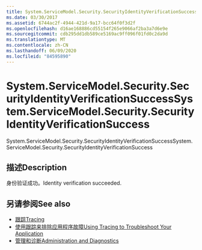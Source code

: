 ```yaml
---
title: System.ServiceModel.Security.SecurityIdentityVerificationSuccess
ms.date: 03/30/2017
ms.assetid: 6744ac2f-4944-421d-9a17-bcc64f0f3d2f
ms.openlocfilehash: d16ae168886cd55154f265e9066af2ba3a7d6e9e
ms.sourcegitcommit: cdb295dd1db589ce5169ac9ff096f01fd0c2da9d
ms.translationtype: MT
ms.contentlocale: zh-CN
ms.lasthandoff: 06/09/2020
ms.locfileid: "84595890"
---
```

# <a name="systemservicemodelsecuritysecurityidentityverificationsuccess"></a><span data-ttu-id="e6ff2-102">System.ServiceModel.Security.SecurityIdentityVerificationSuccess</span><span class="sxs-lookup"><span data-stu-id="e6ff2-102">System.ServiceModel.Security.SecurityIdentityVerificationSuccess</span></span>
<span data-ttu-id="e6ff2-103">System.ServiceModel.Security.SecurityIdentityVerificationSuccess</span><span class="sxs-lookup"><span data-stu-id="e6ff2-103">System.ServiceModel.Security.SecurityIdentityVerificationSuccess</span></span>  
  
## <a name="description"></a><span data-ttu-id="e6ff2-104">描述</span><span class="sxs-lookup"><span data-stu-id="e6ff2-104">Description</span></span>  
 <span data-ttu-id="e6ff2-105">身份验证成功。</span><span class="sxs-lookup"><span data-stu-id="e6ff2-105">Identity verification succeeded.</span></span>  
  
## <a name="see-also"></a><span data-ttu-id="e6ff2-106">另请参阅</span><span class="sxs-lookup"><span data-stu-id="e6ff2-106">See also</span></span>

- [<span data-ttu-id="e6ff2-107">跟踪</span><span class="sxs-lookup"><span data-stu-id="e6ff2-107">Tracing</span></span>](index.md)
- [<span data-ttu-id="e6ff2-108">使用跟踪来排除应用程序故障</span><span class="sxs-lookup"><span data-stu-id="e6ff2-108">Using Tracing to Troubleshoot Your Application</span></span>](using-tracing-to-troubleshoot-your-application.md)
- [<span data-ttu-id="e6ff2-109">管理和诊断</span><span class="sxs-lookup"><span data-stu-id="e6ff2-109">Administration and Diagnostics</span></span>](../index.md)

